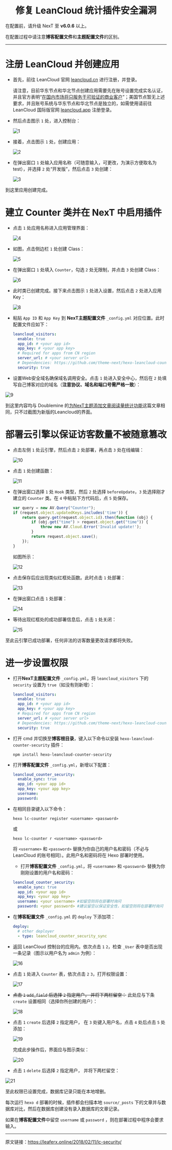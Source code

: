 <h1 align="center">修复 LeanCloud 统计插件安全漏洞</h1>

在配置前，请升级 NexT 至 **v6.0.6** 以上。

在配置过程中请注意**博客配置文件**和**主题配置文件**的区别。

---

# 注册 LeanCloud 并创建应用
- 首先，前往 LeanCloud 官网 [leancloud.cn](https://leancloud.cn) 进行注册，并登录。

  请注意，目前华东节点和华北节点创建应用需要先在账号设置完成实名认证，并且官方表明“[在国内市场将只服务于可验证的商业客户](https://leancloudblog.com/domain-incident/)”；美国节点暂无上述要求，并且账号系统与华东节点和华北节点是独立的，如需使用请前往 LeanCloud 国际版官网 [leancloud.app](https://leancloud.app) 注册登录。

- 然后点击图示 `1` 处，进入控制台：

  ![1](https://lc-cqha0xyi.cn-n1.lcfile.com/fc0c048a1e25dc3d10aa.jpg)

- 接着，点击图示 `1` 处，创建应用：

  ![2](https://lc-cqha0xyi.cn-n1.lcfile.com/33a56b754753a5d34b01.jpg)

- 在弹出窗口 `1` 处输入应用名称（可随意输入，可更改，为演示方便取名为test），并选择 `2` 处“开发版”，然后点击 `3` 处创建：

  ![3](https://lc-cqha0xyi.cn-n1.lcfile.com/649ccfc6f12015d1eefb.jpg)

到这里应用创建完成。

# 建立 Counter 类并在 NexT 中启用插件
- 点击 `1` 处应用名称进入应用管理界面：

  ![4](https://lc-cqha0xyi.cn-n1.lcfile.com/d0889df29841661e0b9e.jpg)

- 如图，点击侧边栏 `1` 处创建 Class：

  ![5](https://lc-cqha0xyi.cn-n1.lcfile.com/b0fbc81bd6c19fa09a46.jpg)

- 在弹出窗口 `1` 处填入 `Counter`，勾选 `2` 处无限制，并点击 `3` 处创建 Class：

  ![6](https://lc-cqha0xyi.cn-n1.lcfile.com/ae6154d6a55f02f11ebf.jpg)

- 此时类已创建完成。接下来点击图示 `1` 处进入设置，然后点击 `2` 处进入应用 Key：

  ![8](https://lc-cqha0xyi.cn-n1.lcfile.com/9501a6372918dd9a8a92.jpg)

- 粘贴 `App ID` 和 `App Key` 到 **NexT主题配置文件** `_config.yml` 对应位置。此时配置文件应如下：
  ```yml
  leancloud_visitors:
    enable: true
    app_id: # <your app id>
    app_key: # <your app key>
    # Required for apps from CN region
    server_url: # <your server url>
    # Dependencies: https://github.com/theme-next/hexo-leancloud-counter-security
    security: true
  ```

- 设置Web安全域名确保域名调用安全。点击 `1` 处进入安全中心，然后在 `2` 处填写自己博客对应的域名（**注意协议、域名和端口号需严格一致**）：

 ![9](https://lc-cqha0xyi.cn-n1.lcfile.com/0e537cc4bec2e185201d.jpg)

到这里内容均与 Doublemine 的[为NexT主题添加文章阅读量统计功能](https://notes.wanghao.work/2015-10-21-%E4%B8%BANexT%E4%B8%BB%E9%A2%98%E6%B7%BB%E5%8A%A0%E6%96%87%E7%AB%A0%E9%98%85%E8%AF%BB%E9%87%8F%E7%BB%9F%E8%AE%A1%E5%8A%9F%E8%83%BD.html#%E9%85%8D%E7%BD%AELeanCloud)这篇文章相同，只不过截图为新版的Leancloud的界面。

# 部署云引擎以保证访客数量不被随意篡改
- 点击左侧 `1` 处云引擎，然后点击 `2` 处部署，再点击 `3` 处在线编辑：

  ![10](https://lc-cqha0xyi.cn-n1.lcfile.com/d7056dfeeef7c5d66318.jpg)

- 点击 `1` 处创建函数：

  ![11](https://lc-cqha0xyi.cn-n1.lcfile.com/2737841bbc2bdd572ae0.jpg)

- 在弹出窗口选择 `1` 处 `Hook` 类型，然后 `2` 处选择 `beforeUpdate`，`3` 处选择刚才建立的 `Counter` 类。在 `4` 中粘贴下方代码后，点 `5` 处保存。
  ```javascript
  var query = new AV.Query("Counter");
  if (request.object.updatedKeys.includes('time')) {
      return query.get(request.object.id).then(function (obj) {
          if (obj.get("time") > request.object.get("time")) {
              throw new AV.Cloud.Error('Invalid update!');
          }
          return request.object.save();
      });
  }
  ```

  如图所示：

  ![12](https://lc-cqha0xyi.cn-n1.lcfile.com/a8e13418ed1d9405315b.jpg)

- 点击保存后应出现类似红框处函数。此时点击 `1` 处部署：

  ![13](https://lc-cqha0xyi.cn-n1.lcfile.com/ca56bf2e5fc2a1343565.jpg)

- 在弹出窗口点击 `1` 处部署：

  ![14](https://lc-cqha0xyi.cn-n1.lcfile.com/17548c13b3b23c71d845.jpg)

- 等待出现红框处的成功部署信息后，点击 `1` 处关闭：

  ![15](https://lc-cqha0xyi.cn-n1.lcfile.com/d2f50de6cefea9fd0ed3.jpg)

至此云引擎已成功部署，任何非法的访客数量更改请求都将失败。

# 进一步设置权限
- 打开**NexT主题配置文件** `_config.yml`，将 `leancloud_visitors` 下的 `security` 设置为 `true`（如没有则新增）：
  ```yml
  leancloud_visitors:
    enable: true
    app_id: # <your app id>
    app_key: # <your app key>
    # Required for apps from CN region
    server_url: # <your server url>
    # Dependencies: https://github.com/theme-next/hexo-leancloud-counter-security
    security: true
  ```

- 打开 cmd 并切换至**博客根目录**，键入以下命令以安装 `hexo-leancloud-counter-security` 插件：
  ```
  npm install hexo-leancloud-counter-security
  ```

- 打开**博客配置文件** `_config.yml`，新增以下配置：
  ```yml
  leancloud_counter_security:
    enable_sync: true
    app_id: <your app id>
    app_key: <your app key>
    username:
    password:
  ```

- 在相同目录键入以下命令：
  ```
  hexo lc-counter register <username> <password>
  ```
  或
  ```
  hexo lc-counter r <username> <password>
  ```

  将 `<username>` 和 `<password>` 替换为你自己的用户名和密码（不必与 LeanCloud 的账号相同）。此用户名和密码将在 Hexo 部署时使用。

  - 打开**博客配置文件** `_config.yml`，将 `<username>` 和 `<password>` 替换为你刚刚设置的用户名和密码：
  ```yml
  leancloud_counter_security:
    enable_sync: true
    app_id: <your app id>
    app_key: <your app key>
    username: <your username> #如留空则将在部署时询问
    password: <your password> #建议留空以保证安全性，如留空则将在部署时询问
  ```

- 在**博客配置文件** `_config.yml` 的 `deploy` 下添加项：
  ```yml
  deploy:
    # other deployer
    - type: leancloud_counter_security_sync
  ```

- 返回 LeanCloud 控制台的应用内。依次点击 `1` `2`，检查 `_User` 表中是否出现一条记录（图示以用户名为 `admin` 为例）：

  ![16](https://lc-cqha0xyi.cn-n1.lcfile.com/99faa5a0e7160e66d506.jpg)

- 点击 `1` 处进入 `Counter` 表，依次点击 `2` `3`，打开权限设置：

  ![17](https://lc-cqha0xyi.cn-n1.lcfile.com/b72a9e64579f5b71749d.jpg)

- <del>点击 `1` `add_field` 后选择 `2` 指定用户， 并将下两栏留空：</del> 此处应与下条 `create` 设置相同（选择你所创建的用户）：

  ![18](https://lc-cqha0xyi.cn-n1.lcfile.com/14a8cb37062693d768ad.jpg)

- 点击 `1` `create` 后选择 `2` 指定用户， 在 `3` 处键入用户名，点击 `4` 处后点击 `5` 处添加：

  ![19](https://lc-cqha0xyi.cn-n1.lcfile.com/d91714cfd703ef42b94c.jpg)

  完成此步操作后，界面应与图示类似：

  ![20](https://lc-cqha0xyi.cn-n1.lcfile.com/c05e7ec9218820baf412.jpg)

- 点击 `1` `delete` 后选择 `2` 指定用户， 并将下两栏留空：

 ![21](https://lc-cqha0xyi.cn-n1.lcfile.com/c37b6e20726cfb1d3197.jpg)

至此权限已设置完成，数据库记录只能在本地增删。

每次运行 `hexo d` 部署的时候，插件都会扫描本地 `source/_posts` 下的文章并与数据库对比，然后在数据库创建没有录入数据库的文章记录。

如果在**博客配置文件**中留空 `username` 或 `password` ，则在部署过程中程序会要求输入。

---

原文链接：https://leaferx.online/2018/02/11/lc-security/
